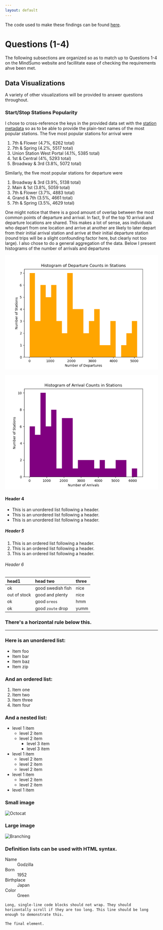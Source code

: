 ```yaml
---
layout: default
---
```

The code used to make these findings can be found [here](https://github.com/alex-kj-chin/capital_one_challenge).

# Questions (1-4)

The following subsections are organized so as to match up to Questions 1-4 on the MindSumo website and facillitate ease of checking the requirements ahve been met.

## Data Visualizations

A variety of other visualizations will be provided to answer questions throughout.

### Start/Stop Stations Popularity

I chose to cross-reference the keys in the provided data set with the [station metadata](https://bikeshare.metro.net/about/data/) so as to be able to provide the plain-text names of the most popular stations. The five most popular stations for arrival were

1. 7th & Flower (4.7%, 6262 total)
2. 7th & Spring (4.2%, 5517 total)
3. Union Station West Portal (4.1%, 5385 total)
4. 1st & Central (4%, 5293 total)
5. Broadway & 3rd (3.8%, 5072 total)

Similarly, the five most popular stations for departure were

1. Broadway & 3rd (3.9%, 5138 total)
2. Main & 1st (3.8%, 5059 total)
3. 7th & Flower (3.7%, 4883 total)
4. Grand & 7th (3.5%, 4661 total)
5. 7th & Spring (3.5%, 4629 total)

One might notice that there is a good amount of overlap between the most common points of departure and arrival. In fact, 9 of the top 10 arrival and departure locations are shared. This makes a lot of sense, ass individuals who depart from one location and arrive at another are likely to later depart from their initial arrival station and arrive at their initial departure station (round trips will be a slight confounding factor here, but clearly not too large). I also chose to do a general aggregation of the data. Below I present histograms of the number of arrivals and departures

![departures_hist](./img/departure_hist.png)

![arrivals_hist](./img/arrivals_hist.png)

#### Header 4

*   This is an unordered list following a header.
*   This is an unordered list following a header.
*   This is an unordered list following a header.

##### Header 5

1.  This is an ordered list following a header.
2.  This is an ordered list following a header.
3.  This is an ordered list following a header.

###### Header 6

| head1        | head two          | three |
|:-------------|:------------------|:------|
| ok           | good swedish fish | nice  |
| out of stock | good and plenty   | nice  |
| ok           | good `oreos`      | hmm   |
| ok           | good `zoute` drop | yumm  |

### There's a horizontal rule below this.

* * *

### Here is an unordered list:

*   Item foo
*   Item bar
*   Item baz
*   Item zip

### And an ordered list:

1.  Item one
1.  Item two
1.  Item three
1.  Item four

### And a nested list:

- level 1 item
  - level 2 item
  - level 2 item
    - level 3 item
    - level 3 item
- level 1 item
  - level 2 item
  - level 2 item
  - level 2 item
- level 1 item
  - level 2 item
  - level 2 item
- level 1 item

### Small image

![Octocat](https://assets-cdn.github.com/images/icons/emoji/octocat.png)

### Large image

![Branching](https://guides.github.com/activities/hello-world/branching.png)


### Definition lists can be used with HTML syntax.

<dl>
<dt>Name</dt>
<dd>Godzilla</dd>
<dt>Born</dt>
<dd>1952</dd>
<dt>Birthplace</dt>
<dd>Japan</dd>
<dt>Color</dt>
<dd>Green</dd>
</dl>

```
Long, single-line code blocks should not wrap. They should horizontally scroll if they are too long. This line should be long enough to demonstrate this.
```

```
The final element.
```
